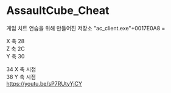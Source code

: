 # AssaultCube_Cheat
게임 치트 연습을 위해 만들어진 저장소
"ac_client.exe"+0017E0A8 =   
  
X 축 28  
Z 축 2C  
Y 축 30  
  
34 X 축 시점  
38 Y 축 시점  
https://youtu.be/sP7RUtyYjCY
